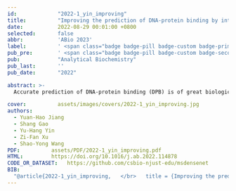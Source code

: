 ```yaml
---
id:             "2022-1_yin_improving"
title:          "Improving the prediction of DNA-protein binding by integrating multi-scale dense convolutional network with fault-tolerant coding"
date:           2022-08-29 00:01:00 +0800
selected:       false
abbr:           'ABio 2023'
label:          ' <span class="badge badge-pill badge-custom badge-primary">SCI Q2</span> <span class="badge badge-pill badge-custom badge-primary">EI-Indexed Journal</span> '
pub_pre:        ' <span class="badge badge-pill badge-custom badge-secondary">Journal</span> '
pub:            "Analytical Biochemistry"
pub_last:       ''
pub_date:       "2022"

abstract: >-
  Accurate prediction of DNA-protein binding (DPB) is of great biological significance for studying the regulatory mechanism of gene expression. In recent years, with the rapid development of deep learning techniques, advanced deep neural networks have been introduced into the field and shown to significantly improve the prediction performance of DPB. However, these methods are primarily based on the DNA sequences measured by the ChIP-seq technology, failing to consider the possible partial variations of the motif sequences and errors of the sequencing technology itself. To address this, we propose a novel computational method, termed MSDenseNet, which combines a new fault-tolerant coding (FTC) scheme with the dense connectional deep neural networks. Three important factors can be attributed to the success of MSDenseNet: First, MSDenseNet utilizes a powerful feature representation approach, which transforms the raw DNA sequence into fusion coding using the fault-tolerant feature sequence; Second, in terms of network structure, MSDenseNet uses a multi-scale convolution within the dense layer and the multi-scale convolution preceding the dense block. This is shown to be able to significantly improve the network performance and accelerate the network convergence speed, and third, building upon the advanced deep neural network, MSDenseNet is capable of effectively mining the hidden complex relationship between the internal attributes of fusion sequence features to enhance the prediction of DPB. Benchmarking experiments on 690 ChIP-seq datasets show that MSDenseNet achieves an average AUC of 0.933 and outperforms the state-of-the-art method. The source code of MSDenseNet is available at https://github.com/csbio-njust-edu/msdensenet. The results show that MSDenseNet can effectively predict DPB. We anticipate that MSDenseNet will be exploited as a powerful tool to facilitate a more exhaustive understanding of DNAbinding proteins and help toward their functional characterization.

cover:          assets/images/covers/2022-1_yin_improving.jpg
authors:
  - Yuan-Hao Jiang
  - Shang Gao
  - Yu-Hang Yin
  - Zi-Fan Xu
  - Shao-Yong Wang
PDF:          assets/PDF/2022-1_yin_improving.pdf
HTML:         https://doi.org/10.1016/j.ab.2022.114878
CODE_OR_DATASET:   https://github.com/csbio-njust-edu/msdensenet
BIB:
  "@article{2022-1_yin_improving,	</br>	title = {Improving the prediction of {DNA}-protein binding by integrating multi-scale dense convolutional network with fault-tolerant coding},	</br>	volume = {656},	</br>	issn = {0003-2697},	</br>	doi = {doi.org/10.1016/j.ab.2022.114878},	</br>	journal = {Analytical Biochemistry},	</br>	author = {Yin, Yu-Hang and Shen, Long-Chen and Jiang, Yuan-Hao and Gao, Shang and Song, Jiangning and Yu, Dong-Jun},	</br>	year = {2022},	</br>	pages = {114878},	</br>}"
---
```

